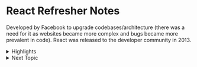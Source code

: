 # React Refresher Notes

Developed by Facebook to upgrade codebases/architecture (there was a need for it as websites became more complex and bugs became more prevalent in code). React was released to the developer community in 2013.

<details><summary>Highlights</summary>
  
#### DOM Manipulation

The DOM (Document Object Model) is used to display websites through JavaScript (vanilla JS uses imperative style). <strong>Imperative</strong> style directly performs an action for each and every part of an app in response to various user events. The developer must explicitly state each step of how something should be done in order to <strong>repaint</strong> (change an element and add it onto a page) and <strong>reflow</strong> (recalculate layout of the page). This makes it difficult to see relationships between events as the page flow/layout becomes more complex. In React, declarative style is used, instead. <strong>Declarative</strong> style holds the state (data) which allows React to find the best way to manipulate the DOM to load that information. The different states are accounted for in one place which means cleaner and more efficient code quality, as well as faster load time. 

#### Component Architecture


#### Data Flow

#### Library

</details>
<details><summary>Next Topic</summary>


</details>

